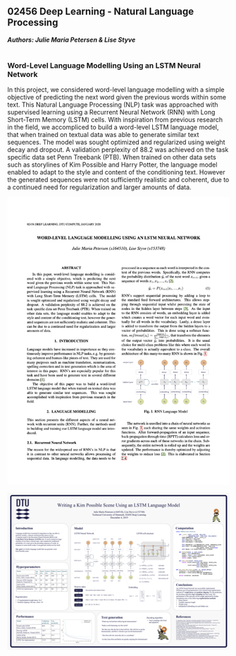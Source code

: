 ## 02456 Deep Learning - Natural Language Processing

***Authors: Julie Maria Petersen & Lise Styve*** <br /> <br />

### Word-Level Language Modelling Using an LSTM Neural Network

In this project, we considered word-level language modelling with a simple objective of predicting the next word given the previous words within some text. This Natural Language Processing (NLP) task was approached with supervised learning using a Recurrent Neural Network (RNN) with Long Short-Term Memory (LSTM) cells. With inspiration from previous research in the field, we accompliced to build a word-level LSTM language model, that when trained on textual data was able to generate similar text sequences. The model was sought optimized and regularized using weight decay and dropout. A validation perplexity of 88.2 was achieved on the task specific data set Penn Treebank (PTB). When trained on other data sets such as storylines of Kim Possible and Harry Potter, the language model enabled to adapt to the style and content of the conditioning text. However the generated sequences were not sufficiently realistic and coherent, due to a continued need for regularization and larger amounts of data.

![Report](Report.png)

![Poster](Poster.png)

